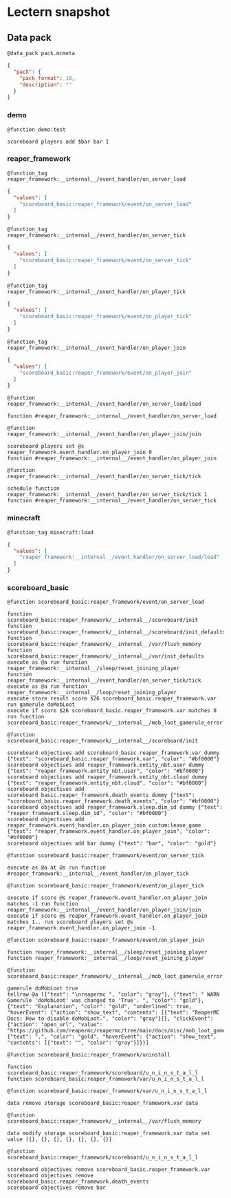 # Lectern snapshot

## Data pack

`@data_pack pack.mcmeta`

```json
{
  "pack": {
    "pack_format": 10,
    "description": ""
  }
}
```

### demo

`@function demo:test`

```mcfunction
scoreboard players add $bar bar 1
```

### reaper_framework

`@function_tag reaper_framework:__internal__/event_handler/on_server_load`

```json
{
  "values": [
    "scoreboard_basic:reaper_framework/event/on_server_load"
  ]
}
```

`@function_tag reaper_framework:__internal__/event_handler/on_server_tick`

```json
{
  "values": [
    "scoreboard_basic:reaper_framework/event/on_server_tick"
  ]
}
```

`@function_tag reaper_framework:__internal__/event_handler/on_player_tick`

```json
{
  "values": [
    "scoreboard_basic:reaper_framework/event/on_player_tick"
  ]
}
```

`@function_tag reaper_framework:__internal__/event_handler/on_player_join`

```json
{
  "values": [
    "scoreboard_basic:reaper_framework/event/on_player_join"
  ]
}
```

`@function reaper_framework:__internal__/event_handler/on_server_load/load`

```mcfunction
function #reaper_framework:__internal__/event_handler/on_server_load
```

`@function reaper_framework:__internal__/event_handler/on_player_join/join`

```mcfunction
scoreboard players set @s reaper_framework.event_handler.on_player_join 0
function #reaper_framework:__internal__/event_handler/on_player_join
```

`@function reaper_framework:__internal__/event_handler/on_server_tick/tick`

```mcfunction
schedule function reaper_framework:__internal__/event_handler/on_server_tick/tick 1
function #reaper_framework:__internal__/event_handler/on_server_tick
```

### minecraft

`@function_tag minecraft:load`

```json
{
  "values": [
    "reaper_framework:__internal__/event_handler/on_server_load/load"
  ]
}
```

### scoreboard_basic

`@function scoreboard_basic:reaper_framework/event/on_server_load`

```mcfunction
function scoreboard_basic:reaper_framework/__internal__/scoreboard/init
function scoreboard_basic:reaper_framework/__internal__/scoreboard/init_defaults
function scoreboard_basic:reaper_framework/__internal__/var/flush_memory
function scoreboard_basic:reaper_framework/__internal__/var/init_defaults
execute as @a run function reaper_framework:__internal__/sleep/reset_joining_player
function reaper_framework:__internal__/event_handler/on_server_tick/tick
execute as @a run function reaper_framework:__internal__/loop/reset_joining_player
execute store result score $26 scoreboard_basic.reaper_framework.var run gamerule doMobLoot
execute if score $26 scoreboard_basic.reaper_framework.var matches 0 run function scoreboard_basic:reaper_framework/__internal__/mob_loot_gamerule_error
```

`@function scoreboard_basic:reaper_framework/__internal__/scoreboard/init`

```mcfunction
scoreboard objectives add scoreboard_basic.reaper_framework.var dummy {"text": "scoreboard_basic.reaper_framework.var", "color": "#bf0000"}
scoreboard objectives add reaper_framework.entity_nbt.user dummy {"text": "reaper_framework.entity_nbt.user", "color": "#bf0000"}
scoreboard objectives add reaper_framework.entity_nbt.cloud dummy {"text": "reaper_framework.entity_nbt.cloud", "color": "#bf0000"}
scoreboard objectives add scoreboard_basic.reaper_framework.death_events dummy {"text": "scoreboard_basic.reaper_framework.death_events", "color": "#bf0000"}
scoreboard objectives add reaper_framework.sleep.dim_id dummy {"text": "reaper_framework.sleep.dim_id", "color": "#bf0000"}
scoreboard objectives add reaper_framework.event_handler.on_player_join custom:leave_game {"text": "reaper_framework.event_handler.on_player_join", "color": "#bf0000"}
scoreboard objectives add bar dummy {"text": "bar", "color": "gold"}
```

`@function scoreboard_basic:reaper_framework/event/on_server_tick`

```mcfunction
execute as @a at @s run function #reaper_framework:__internal__/event_handler/on_player_tick
```

`@function scoreboard_basic:reaper_framework/event/on_player_tick`

```mcfunction
execute if score @s reaper_framework.event_handler.on_player_join matches -1 run function reaper_framework:__internal__/event_handler/on_player_join/join
execute if score @s reaper_framework.event_handler.on_player_join matches 1.. run scoreboard players set @s reaper_framework.event_handler.on_player_join -1
```

`@function scoreboard_basic:reaper_framework/event/on_player_join`

```mcfunction
function reaper_framework:__internal__/sleep/reset_joining_player
function reaper_framework:__internal__/loop/reset_joining_player
```

`@function scoreboard_basic:reaper_framework/__internal__/mob_loot_gamerule_error`

```mcfunction
gamerule doMobLoot true
tellraw @a [{"text": "\nreapermc ", "color": "gray"}, {"text": " WARN Gamerule 'doMobLoot' was changed to 'True'. ", "color": "gold"}, {"text": "Explanation", "color": "gold", "underlined": true, "hoverEvent": {"action": "show_text", "contents": [{"text": "ReaperMC Docs: How to disable doMobLoot.", "color": "gray"}]}, "clickEvent": {"action": "open_url", "value": "https://github.com/reapermc/reapermc/tree/main/docs/misc/mob_loot_gamerule.md"}}, {"text": ".", "color": "gold", "hoverEvent": {"action": "show_text", "contents": [{"text": "", "color": "gray"}]}}]
```

`@function scoreboard_basic:reaper_framework/uninstall`

```mcfunction
function scoreboard_basic:reaper_framework/scoreboard/u_n_i_n_s_t_a_l_l
function scoreboard_basic:reaper_framework/var/u_n_i_n_s_t_a_l_l
```

`@function scoreboard_basic:reaper_framework/var/u_n_i_n_s_t_a_l_l`

```mcfunction
data remove storage scoreboard_basic:reaper_framework.var data
```

`@function scoreboard_basic:reaper_framework/__internal__/var/flush_memory`

```mcfunction
data modify storage scoreboard_basic:reaper_framework.var data set value [{}, {}, {}, {}, {}, {}, {}]
```

`@function scoreboard_basic:reaper_framework/scoreboard/u_n_i_n_s_t_a_l_l`

```mcfunction
scoreboard objectives remove scoreboard_basic.reaper_framework.var
scoreboard objectives remove scoreboard_basic.reaper_framework.death_events
scoreboard objectives remove bar
```
